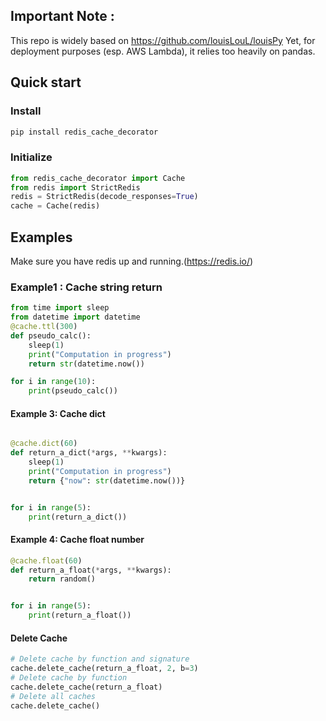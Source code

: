 ## Important Note :

This repo is widely based on https://github.com/louisLouL/louisPy
Yet, for deployment purposes (esp. AWS Lambda), it relies too heavily on pandas.

## Quick start

### Install
```bash
pip install redis_cache_decorator
```

### Initialize
```python
from redis_cache_decorator import Cache
from redis import StrictRedis
redis = StrictRedis(decode_responses=True)
cache = Cache(redis)
```
## Examples
Make sure you have redis up and running.(https://redis.io/)

### Example1 : Cache string return

```python
from time import sleep
from datetime import datetime
@cache.ttl(300)
def pseudo_calc():
    sleep(1)
    print("Computation in progress")
    return str(datetime.now())

for i in range(10):
    print(pseudo_calc())
```

#### Example 3: Cache dict
```python

@cache.dict(60)
def return_a_dict(*args, **kwargs):
    sleep(1)
    print("Computation in progress")
    return {"now": str(datetime.now())}


for i in range(5):
    print(return_a_dict())
```

#### Example 4: Cache float number
```python
@cache.float(60)
def return_a_float(*args, **kwargs):
    return random()


for i in range(5):
    print(return_a_float())
```

#### Delete Cache
```python
# Delete cache by function and signature
cache.delete_cache(return_a_float, 2, b=3) 
# Delete cache by function
cache.delete_cache(return_a_float)
# Delete all caches
cache.delete_cache()
```